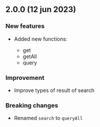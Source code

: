 ## 2.0.0 (12 jun 2023)

### New features

* Added new functions:

  - get
  - getAll
  - query

### Improvement

* Improve types of result of search

### Breaking changes

* Renamed `search` to `queryAll`
